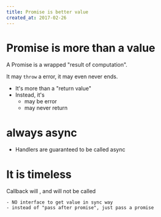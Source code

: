 ```yaml
---
title: Promise is better value
created_at: 2017-02-26
---
```


# Promise is more than a value

A Promise is a wrapped "result of computation".

It may `throw` a error, it may even never ends.

- It's more than a "return value"
- Instead, it's 
    - may be error
    - may never return

# always async

- Handlers are guaranteed to be called async

# It is timeless

Callback will , and will not be called 

    - NO interface to get value in sync way
    - instead of "pass after promise", just pass a promise


